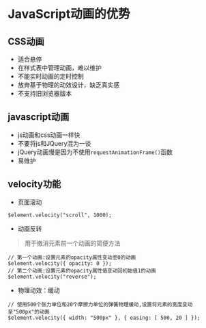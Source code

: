 # JavaScript动画的优势
## CSS动画
- 适合悬停
- 在样式表中管理动画，难以维护
- 不能实时动画的定时控制
- 放弃基于物理的动效设计，缺乏真实感
- 不支持旧浏览器版本

## javascript动画
- js动画和css动画一样快
- 不要将js和JQuery混为一谈
- jQuery动画慢是因为不使用``requestAnimationFrame()``函数
- 易维护

## velocity功能
- 页面滚动
```
$element.velocity("scroll", 1000);
```
- 动画反转
> 用于撤消元素前一个动画的简便方法
```
// 第一个动画:设置元素的opacity属性变动至0的动画
$element.velocity({ opacity: 0 });
// 第二个动画:设置元素的opacity属性值变动回初始值1的动画
$element.velocity("reverse");
```
- 物理动效：缓动
```
// 使用500个张力单位和20个摩擦力单位的弹簧物理缓动,设置将元素的宽度变动至"500px"的动画
$element.velocity({ width: "500px" }, { easing: [ 500, 20 ] });
```


